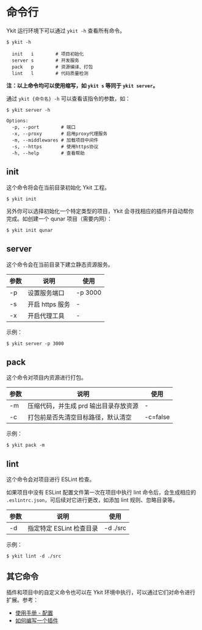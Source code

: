 # 命令行

Ykit 运行环境下可以通过 `ykit -h` 查看所有命令。

```
$ ykit -h

  init   i        # 项目初始化
  server s        # 开发服务
  pack   p        # 资源编译、打包
  lint   l        # 代码质量检测
```

**注：以上命令均可以使用缩写，如 `ykit s` 等同于 `ykit server`。**

通过 `ykit {命令名} -h` 可以查看该指令的参数，如：

```
$ ykit server -h

Options:
  -p, --port        # 端口
  -x, --proxy       # 启用proxy代理服务
  -m, --middlewares # 加载项目中间件
  -s, --https       # 使用https协议
  -h, --help        # 查看帮助
```

## init

这个命令将会在当前目录初始化 Ykit 工程。

```
$ ykit init
```

另外你可以选择初始化一个特定类型的项目，Ykit 会寻找相应的插件并自动帮你完成。如创建一个 qunar 项目（需要内网）：

```
$ ykit init qunar
```

## server

这个命令会在当前目录下建立静态资源服务。

| 参数       | 说明   |  使用  |
| --------- | ------ | ----  |
| -p        | 设置服务端口 | -p 3000 |
| -s        | 开启 https 服务 | - |
| -x        | 开启代理工具 | -|

示例：

```
$ ykit server -p 3000
```

## pack

这个命令对项目内资源进行打包。

| 参数       | 说明   |  使用  |
| --------- | ------ | ----  |
| -m        | 压缩代码，并生成 prd 输出目录存放资源 | - |
| -c        | 打包前是否先清空目标路径，默认清空 | -c=false |

示例：

```
$ ykit pack -m
```

## lint

这个命令会对项目进行 ESLint 检查。

如果项目中没有 ESLint 配置文件第一次在项目中执行 lint 命令后，会生成相应的 `.eslintrc.json`，可后续对它进行更改，如添加 lint 规则、忽略目录等。

| 参数       | 说明   |  使用  |
| --------- | ------ | ----  |
| -d        | 指定特定 ESLint 检查目录 | -d ./src |

示例：

```
$ ykit lint -d ./src
```

## 其它命令

插件和项目中的自定义命令也可以在 Ykit 环境中执行，可以通过它们对命令进行扩展。参考：

- [使用手册 - 配置][1]
- [如何编写一个插件][2]

[1]: docs-配置.html
[2]: How-to-write-a-plugin.html
